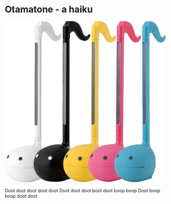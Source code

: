 # Otamatone - a haiku

![The Otamatone](./images/otamatone.jpg)

Doot doot doot doot doot
Doot doot doot boot doot boop boop 
Doot boop boop doot doot

